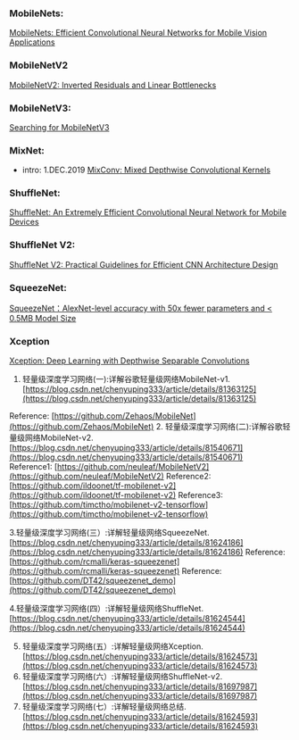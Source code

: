 
### MobileNets:

[MobileNets: Efficient Convolutional Neural Networks for Mobile Vision
Applications](https://arxiv.org/pdf/1704.04861.pdf)

### MobileNetV2

[MobileNetV2: Inverted Residuals and Linear Bottlenecks](https://arxiv.org/pdf/1801.04381.pdf)

### MobileNetV3:
[Searching for MobileNetV3](https://arxiv.org/pdf/1905.02244.pdf)

### MixNet:
- intro: 1.DEC.2019
[MixConv: Mixed Depthwise Convolutional Kernels](https://arxiv.org/pdf/1907.09595.pdf)

### ShuffleNet:
[ShuffleNet: An Extremely Efficient Convolutional Neural Network for Mobile
Devices](https://arxiv.org/pdf/1707.01083.pdf)

### ShuffleNet V2:
[ShuffleNet V2: Practical Guidelines for Efficient
CNN Architecture Design](https://arxiv.org/pdf/1807.11164.pdf)

### SqueezeNet:
[SqueezeNet：AlexNet-level accuracy with 50x fewer parameters and < 0.5MB Model Size](https://arxiv.org/pdf/1602.07360.pdf)

### Xception
[Xception: Deep Learning with Depthwise Separable Convolutions](https://arxiv.org/pdf/1610.02357.pdf)

1. 轻量级深度学习网络(一):详解谷歌轻量级网络MobileNet-v1. [https://blog.csdn.net/chenyuping333/article/details/81363125](https://blog.csdn.net/chenyuping333/article/details/81363125)  

Reference: [https://github.com/Zehaos/MobileNet](https://github.com/Zehaos/MobileNet)
2. 轻量级深度学习网络(二):详解谷歌轻量级网络MobileNet-v2. [https://blog.csdn.net/chenyuping333/article/details/81540671](https://blog.csdn.net/chenyuping333/article/details/81540671)  
Reference1: [https://github.com/neuleaf/MobileNetV2](https://github.com/neuleaf/MobileNetV2)
Reference2: [https://github.com/ildoonet/tf-mobilenet-v2](https://github.com/ildoonet/tf-mobilenet-v2)
Reference3: [https://github.com/timctho/mobilenet-v2-tensorflow](https://github.com/timctho/mobilenet-v2-tensorflow)

3.轻量级深度学习网络(三）:详解轻量级网络SqueezeNet. [https://blog.csdn.net/chenyuping333/article/details/81624186](https://blog.csdn.net/chenyuping333/article/details/81624186)
Reference: [https://github.com/rcmalli/keras-squeezenet](https://github.com/rcmalli/keras-squeezenet)
Reference: [https://github.com/DT42/squeezenet_demo](https://github.com/DT42/squeezenet_demo)

4.轻量级深度学习网络(四）:详解轻量级网络ShuffleNet. [https://blog.csdn.net/chenyuping333/article/details/81624544](https://blog.csdn.net/chenyuping333/article/details/81624544)

5. 轻量级深度学习网络(五）:详解轻量级网络Xception. [https://blog.csdn.net/chenyuping333/article/details/81624573](https://blog.csdn.net/chenyuping333/article/details/81624573)
6. 轻量级深度学习网络(六）:详解轻量级网络ShuffleNet-v2. [https://blog.csdn.net/chenyuping333/article/details/81697987](https://blog.csdn.net/chenyuping333/article/details/81697987)
7. 轻量级深度学习网络(七）:详解轻量级网络总结. [https://blog.csdn.net/chenyuping333/article/details/81624593](https://blog.csdn.net/chenyuping333/article/details/81624593)
